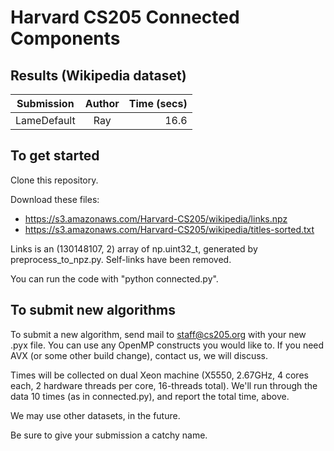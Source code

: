 # Harvard CS205 Connected Components

## Results (Wikipedia dataset)

| Submission        | Author           | Time (secs) |
| ------------- |:-------------:| -----:|
| LameDefault   | Ray           | 16.6

## To get started
Clone this repository.

Download these files:
  * https://s3.amazonaws.com/Harvard-CS205/wikipedia/links.npz  
  * https://s3.amazonaws.com/Harvard-CS205/wikipedia/titles-sorted.txt  

Links is an (130148107, 2) array of np.uint32_t, generated by
preprocess_to_npz.py.  Self-links have been removed.

You can run the code with "python connected.py".

## To submit new algorithms
To submit a new algorithm, send mail to staff@cs205.org with your new
.pyx file.  You can use any OpenMP constructs you would like to.  If
you need AVX (or some other build change), contact us, we will discuss.

Times will be collected on dual Xeon machine (X5550, 2.67GHz, 4 cores
each, 2 hardware threads per core, 16-threads total).  We'll run
through the data 10 times (as in connected.py), and report the total
time, above.

We may use other datasets, in the future.

Be sure to give your submission a catchy name.